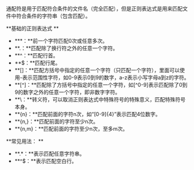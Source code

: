 通配符是用于匹配符合条件的文件名（完全匹配），但是正则表达式是用来匹配文件中符合条件的字符串（包含匹配）。

**基础的正则表达式**

* **\*：**前一个字符匹配0次或任意多次。
* **.：**匹配除了换行符之外的任意一个字符。
* **^：**匹配行首。
* **$：**匹配行尾。
* **\[\]：**匹配方括号中指定的任意一个字符（只匹配一个字符），里面可以使用-表示范围性字符，如0-9表示0到9的数字，a-z表示小写字母a到z的字符。
* **\[^\]：**匹配除了方括号中指定的任意一个字符，如\[^0-9\]表示匹配除了0到9的数字之外的任意一个字符，即非数字字符。
* **\：**转义符，可以取消正则表达式中特殊符号的特殊意义，匹配特殊符号本身。
* **\{n\}：**匹配前面的字符n次，如“\[0-9\]\{4\}”表示匹配4位数字。
* **\{n,\}：**匹配前面的字符至少n次。
* **\{n,m\}：**匹配前面的字符至少n次，至多m次。

**常见用法：**

* **.\*：**表示匹配任意字符串。
* **^$：**表示匹配空白行。



